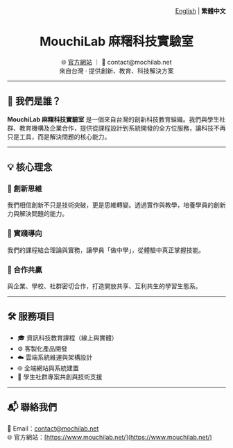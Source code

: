 <!-- README.md for MouchiLab 麻糬科技實驗室（預設：繁體中文） -->

<p align="right"> <a href="./README.en.md">English</a> | <strong>繁體中文</strong></p>

<h1 align="center">MouchiLab 麻糬科技實驗室</h1>

<p align="center">
  🌐 <a href="https://www.mouchilab.net/">官方網站</a> ｜ 📧 contact@mochilab.net<br>
  來自台灣 · 提供創新、教育、科技解決方案
</p>

---

## 🧠 我們是誰？

**MouchiLab 麻糬科技實驗室** 是一個來自台灣的創新科技教育組織。我們與學生社群、教育機構及企業合作，提供從課程設計到系統開發的全方位服務，讓科技不再只是工具，而是解決問題的核心能力。

---

## 💡 核心理念

### 🚀 創新思維
我們相信創新不只是技術突破，更是思維轉變。透過實作與教學，培養學員的創新力與解決問題的能力。

### 🔧 實踐導向
我們的課程結合理論與實務，讓學員「做中學」，從體驗中真正掌握技能。

### 🤝 合作共贏
與企業、學校、社群密切合作，打造開放共享、互利共生的學習生態系。

---

## 🛠️ 服務項目

- 🎓 資訊科技教育課程（線上與實體）
- ⚙️ 客製化產品開發
- ☁️ 雲端系統維運與架構設計
- 🌐 全端網站與系統建置
- 🧩 學生社群專案共創與技術支援

---

## 📬 聯絡我們

📧 Email：contact@mochilab.net  
🌐 官方網站：[https://www.mouchilab.net/](https://www.mouchilab.net/)
